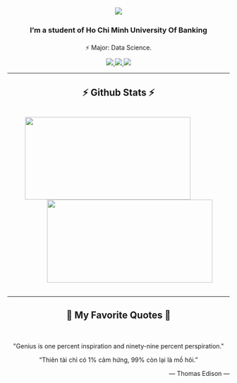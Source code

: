 <h1 align="center">
    <img src="https://readme-typing-svg.herokuapp.com/?font=Righteous&size=35&center=true&vCenter=true&width=500&height=70&duration=4000&lines=Hi+Everyone!+👋;+I'm+Gia+Huy!;" />
</h1>
<div align="center" style="line-height: 1.5;">
    <h3>I’m a student of Ho Chi Minh University Of Banking</h3>
    <p>⚡ Major: Data Science.</p>
</div>

<div align="center"> 
  <a href="mailto:nguyenngocgiahuy77@gmail.com" target="_blank">
    <img src="https://img.shields.io/badge/Gmail-333333?style=for-the-badge&logo=gmail&logoColor=red" />
  </a>
  <a href="https://www.linkedin.com/in/huy-nguyen-ngoc-gia-676798329/" target="_blank">
    <img src="https://img.shields.io/badge/LinkedIn-0077B5?style=for-the-badge&logo=linkedin&logoColor=white" target="_blank" />
  </a>
  <a href= "https://ngnggiahuy.github.io/" target="_blank">
     <img src="https://img.shields.io/badge/Portfolio-FF5722?style=for-the-badge&logo=todoist&logoColor=white" target="_blank" /> <!-- sqlite, safari, google-chrome are other good icon options -->
  </a>
</div>

<hr/>
<h2 align="center">⚡ Github Stats ⚡</h2>
<br>
<div align="center">
  <a href="#" title="NgNgGiaHuy">
    <img width="375" height="187.5" align="center" style="margin-right: 50px;" src="https://github-readme-stats.vercel.app/api/top-langs/?username=NgNgGiaHuy&hide=c%23,powershell,Mathematica,Ruby,Objective-C,Objective-C%2b%2b,Cuda&title_color=ff79c6&text_color=ffffff&icon_color=ff79c6&bg_color=282a36&langs_count=8&layout=compact&border_color=ff79c6&hide_border=true&custom_title=TSQL%20and%20Python%20Stats&theme=dracula&langs_color=bd93f9,ff79c6" />
  </a>
  <a href="#" title="NgNgGiaHuy">
    <img width="375" height="187.5" align="center" style="margin-left: 50px;" src="https://github-readme-stats.vercel.app/api?username=NgNgGiaHuy&show_icons=true&theme=dracula&border_color=ff79c6&hide_border=true&rank_icon=github&include_all_commits=true" />
  </a>
</div>










<br>
<hr/>

<h2 align="center">📑 My Favorite Quotes 📑</h2>
<br>

<p align="center"> "Genius is one percent inspiration and ninety-nine percent perspiration."</p>
<p align="center"> “Thiên tài chỉ có 1% cảm hứng, 99% còn lại là mồ hôi.”</p>

<p align="right">— Thomas Edison —</p>

